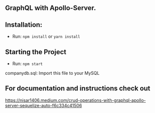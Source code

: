## GraphQL with Apollo-Server.

## Installation: 
   - Run: ```npm install``` or ```yarn install```
   
## Starting the Project
   - Run: ```npm start```
      
companydb.sql: Import this file to your MySQL

## For documentation and instructions check out 
https://nisar1406.medium.com/crud-operations-with-graphql-apollo-server-sequelize-auto-f6c334c41506
